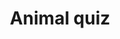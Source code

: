 ---
title: Animal quiz
description: School project for learning jQuery/Bootstrap
platform: [web]
link: /elainvisa
logo: /elainvisa.png
screenshots: [./animal-quiz-start.png, ./animal-quiz-results.png]
gradient: elainvisa
tags: [JQuery, Bootstrap]
features:
  - Playful UI built with Bootstrap
  - Game results display correct/incorrect guesses
---